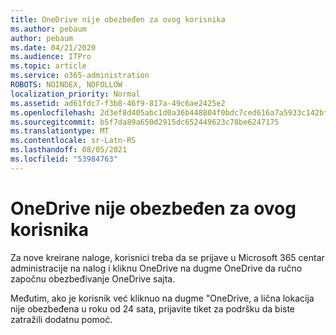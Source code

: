 ```yaml
---
title: OneDrive nije obezbeđen za ovog korisnika
ms.author: pebaum
author: pebaum
ms.date: 04/21/2020
ms.audience: ITPro
ms.topic: article
ms.service: o365-administration
ROBOTS: NOINDEX, NOFOLLOW
localization_priority: Normal
ms.assetid: ad61fdc7-f3b8-46f9-817a-49c6ae2425e2
ms.openlocfilehash: 2d3ef8d405abc1d0a36b448804f0bdc7ced616a7a5933c142bfd3dd7e4596bd0
ms.sourcegitcommit: b5f7da89a650d2915dc652449623c78be6247175
ms.translationtype: MT
ms.contentlocale: sr-Latn-RS
ms.lasthandoff: 08/05/2021
ms.locfileid: "53984763"
---
```

# <a name="onedrive-is-not-provisioned-for-this-user"></a>OneDrive nije obezbeđen za ovog korisnika

Za nove kreirane naloge, korisnici treba da se prijave u Microsoft 365 centar administracije na nalog i kliknu OneDrive na dugme OneDrive da ručno započnu obezbeđivanje OneDrive sajta.
  
Međutim, ako je korisnik već kliknuo na dugme "OneDrive, a lična lokacija nije obezbeđena u roku od 24 sata, prijavite tiket za podršku da biste zatražili dodatnu pomoć.
  

